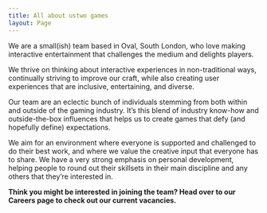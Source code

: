 ```yaml
---
title: All about ustwo games
layout: Page
---
```


We are a small(ish) team based in Oval, South London, who love making interactive entertainment that challenges the medium and delights players.

We thrive on thinking about interactive experiences in non-traditional ways, continually striving to improve our craft, while also creating user experiences that are inclusive, entertaining, and diverse.

Our team are an eclectic bunch of individuals stemming from both within and outside of the gaming industry. It’s this blend of industry know-how and outside-the-box influences that helps us to create games that defy (and hopefully define) expectations.

We aim for an environment where everyone is supported and challenged to do their best work, and where we value the creative input that everyone has to share. We have a very strong emphasis on personal development, helping people to round out their skillsets in their main discipline and any others that they’re interested in.

**Think you might be interested in joining the team? Head over to our Careers page to check out our current vacancies.**
